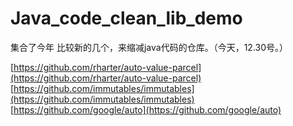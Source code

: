 # Java_code_clean_lib_demo
集合了今年 比较新的几个，来缩减java代码的仓库。（今天，12.30号。）

[https://github.com/rharter/auto-value-parcel](https://github.com/rharter/auto-value-parcel)
[https://github.com/immutables/immutables](https://github.com/immutables/immutables)
[https://github.com/google/auto](https://github.com/google/auto)